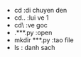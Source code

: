  - cd :di chuyen den
 - cd.. :lui ve 1
 - cd\ :ve goc
 - .\***.py :open
 - mkdir ***.py :tao file 
 - ls : danh sach
